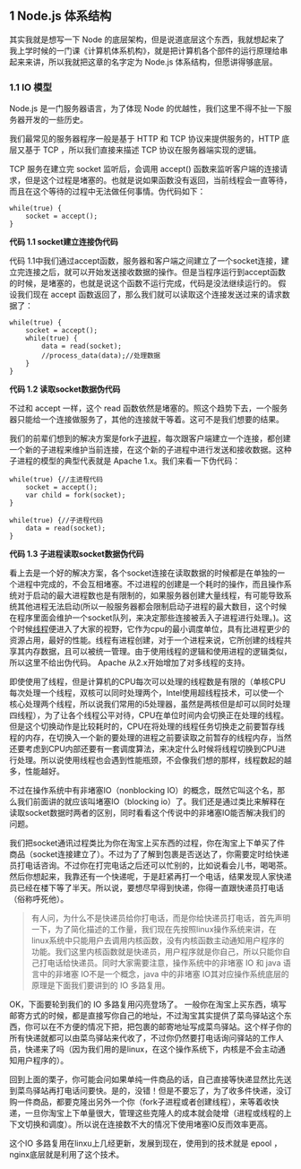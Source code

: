## 1 Node.js 体系结构

其实我就是想写一下 Node 的底层架构，但是说道底层这个东西，我就想起来了我上学时候的一门课《计算机体系机构》，就是把计算机各个部件的运行原理给串起来来讲，所以我就把这章的名字定为 Node.js 体系结构，但愿讲得够底层。

### 1.1 IO 模型
Node.js 是一门服务器语言，为了体现 Node 的优越性，我们这里不得不扯一下服务器开发的一些历史。

我们最常见的服务器程序一般是基于 HTTP 和 TCP 协议来提供服务的，HTTP 底层又基于 TCP ，所以我们直接来描述 TCP 协议在服务器端实现的逻辑。

TCP 服务在建立完 socket 监听后，会调用 accept() 函数来监听客户端的连接请求，但是这个过程是堵塞的。也就是说如果函数没有返回，当前线程会一直等待，而且在这个等待的过程中无法做任何事情。伪代码如下：

```
while(true) {
    socket = accept();
}
```
**代码 1.1 socket建立连接伪代码**

代码 1.1中我们通过accept函数，服务器和客户端之间建立了一个socket连接，建立完连接之后，就可以开始发送接收数据的操作。但是当程序运行到accept函数的时候，是堵塞的，也就是说这个函数不运行完成，代码是没法继续运行的。
假设我们现在 accept 函数返回了，那么我们就可以读取这个连接发送过来的请求数据了：

```
while(true) {
    socket = accept();
    while(true) {
        data = read(socket);
        //process_data(data);//处理数据
    }
}
```
**代码 1.2 读取socket数据伪代码**

不过和 accept 一样，这个 read 函数依然是堵塞的。照这个趋势下去，一个服务器只能给一个连接做服务了，其他的连接就干等着。这可不是我们想要的结果。

我们的前辈们想到的解决方案是fork子[进程](https://zh.wikipedia.org/wiki/%E8%A1%8C%E7%A8%8B)，每次跟客户端建立一个连接，都创建一个新的子进程来维护当前连接，在这个新的子进程中进行发送和接收数据。这种子进程的模型的典型代表就是 Apache 1.x。我们来看一下伪代码：

```
while(true) {//主进程代码
    socket = accept();
    var child = fork(socket);
}

while(true) {//子进程代码
    data = read(socket);
}
```
**代码 1.3 子进程读取socket数据伪代码**

看上去是一个好的解决方案，各个socket连接在读取数据的时候都是在单独的一个进程中完成的，不会互相堵塞。不过进程的创建是一个耗时的操作，而且操作系统对于启动的最大进程数也是有限制的，如果服务器创建大量线程，有可能导致系统其他进程无法启动(所以一般服务器都会限制启动子进程的最大数目，这个时候在程序里面会维护一个socket队列，来决定那些连接被丢入子进程进行处理。)。这个时候[线程](https://zh.wikipedia.org/wiki/%E7%BA%BF%E7%A8%8B)便进入了大家的视野，它作为cpu的最小调度单位，具有比进程更少的资源占用，最好的性能。线程有进程创建，对于一个进程来说，它所创建的线程共享其内存数据，且可以被统一管理。由于使用线程的逻辑和使用进程的逻辑类似，所以这里不给出伪代码。 Apache 从2.x开始增加了对多线程的支持。  

即使使用了线程，但是计算机的CPU每次可以处理的线程数是有限的（单核CPU每次处理一个线程，双核可以同时处理两个，Intel使用超线程技术，可以使一个核心处理两个线程，所以说我们常用的i5处理器，虽然是两核但是却可以同时处理四线程），为了让各个线程公平对待，CPU在单位时间内会切换正在处理的线程。但是这个切换动作是比较耗时的，CPU在将处理的线程任务切换走之前要暂存线程的内存，在切换入一个新的要处理的进程之前要读取之前暂存的线程内存，当然还要考虑到CPU内部还要有一套调度算法，来决定什么时候将线程切换到CPU进行处理。所以说使用线程也会遇到性能瓶颈，不会像我们想的那样，线程数起的越多，性能越好。

不过在操作系统中有非堵塞IO（nonblocking IO）的概念，既然它叫这个名，那么我们前面讲的就应该叫堵塞IO（blocking io）了。我们还是通过类比来解释在读取socket数据时两者的区别，同时看看这个传说中的非堵塞IO能否解决我们的问题。

我们把socket通讯过程类比为你在淘宝上买东西的过程，你在淘宝上下单买了件商品（socket连接建立了）。不过为了了解到包裹是否送达了，你需要定时给快递员打电话咨询。不过你在打完电话之后还可以忙别的，比如说看会儿书，喝喝茶。然后你想起来，我靠还有一个快递呢，于是赶紧再打一个电话，结果发现人家快递员已经在楼下等了半天。所以说，要想尽早得到快递，你得一直跟快递员打电话（俗称呼死他）。

> 有人问，为什么不是快递员给你打电话，而是你给快递员打电话，首先声明一下，为了简化描述的工作量，我们现在先按照linux操作系统来讲，在linux系统中只能用户去调用内核函数，没有内核函数主动通知用户程序的功能。我们这里内核函数就是快递员，用户程序就是你自己，所以只能你自己打电话给快递员。同时大家需要注意，操作系统中的非堵塞 IO 和 java 语言中的非堵塞 IO不是一个概念，java 中的非堵塞 IO其对应操作系统底层的原理是下面我们要讲到的 IO 多路复用。

OK，下面要轮到我们的 IO 多路复用闪亮登场了。 一般你在淘宝上买东西，填写邮寄方式的时候，都是直接写你自己的地址，不过淘宝其实提供了菜鸟驿站这个东西，你可以在不方便的情况下把，把包裹的邮寄地址写成菜鸟驿站。这个样子你的所有快递就都可以由菜鸟驿站来代收了，不过你仍然要打电话询问驿站的工作人员，快递来了吗（因为我们用的是linux，在这个操作系统下，内核是不会主动通知用户程序的）。

回到上面的栗子，你可能会问如果单纯一件商品的话，自己直接等快递显然比先送到菜鸟驿站再打电话问要快。是的，没错！但是不要忘了，为了收多件快递，没订购一件商品，都要克隆出另外一个你（fork子进程或者创建线程），来等着收快递，一旦你淘宝上下单量很大，管理这些克隆人的成本就会陡增（进程或线程的上下文切换和调度）。所以说在连接数不大的情况下使用堵塞IO反而效率更高。

这个IO 多路复用在linxu上几经更新，发展到现在，使用到的技术就是 epool ，nginx底层就是利用了这个技术。
